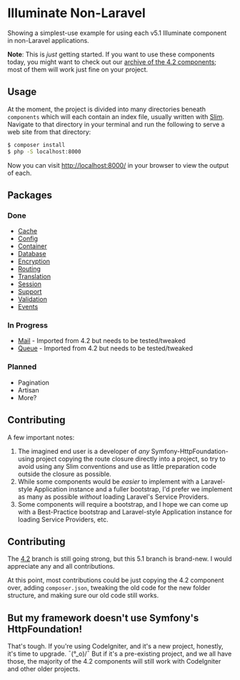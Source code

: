 # Illuminate Non-Laravel

Showing a simplest-use example for using each v5.1 Illuminate component in non-Laravel applications.

**Note**: This is *just* getting started. If you want to use these components today, you might want to check out our [archive of the 4.2 components](https://github.com/mattstauffer/illuminatenonlaravel/tree/4.2); most of them will work just fine on your project.

## Usage
At the moment, the project is divided into many directories beneath `components` which will each contain an index file, usually written with [Slim](http://www.slimframework.com/). Navigate to that directory in your terminal and run the following to serve a web site from that directory:

```bash
$ composer install
$ php -S localhost:8000
```

Now you can visit [http://localhost:8000/](http://localhost:8000/) in your browser to view the output of each.

## Packages

### Done
 * [Cache](https://github.com/mattstauffer/IlluminateNonLaravel/tree/master/components/cache)
 * [Config](https://github.com/mattstauffer/IlluminateNonLaravel/tree/master/components/config)
 * [Container](https://github.com/mattstauffer/IlluminateNonLaravel/tree/components/container)
 * [Database](https://github.com/mattstauffer/IlluminateNonLaravel/tree/master/components/database)
 * [Encryption](https://github.com/mattstauffer/IlluminateNonLaravel/tree/master/components/encryption)
 * [Routing](https://github.com/mattstauffer/IlluminateNonLaravel/tree/master/components/routing)
 * [Translation](https://github.com/mattstauffer/IlluminateNonLaravel/tree/master/components/translation)
 * [Session](https://github.com/mattstauffer/IlluminateNonLaravel/tree/components/session)
 * [Support](https://github.com/mattstauffer/IlluminateNonLaravel/tree/master/components/support)
 * [Validation](https://github.com/mattstauffer/IlluminateNonLaravel/tree/master/components/validation)
 * [Events](https://github.com/mattstauffer/IlluminateNonLaravel/tree/master/components/events)

### In Progress
 * [Mail](https://github.com/mattstauffer/IlluminateNonLaravel/tree/components/mail) - Imported from 4.2 but needs to be tested/tweaked
 * [Queue](https://github.com/mattstauffer/IlluminateNonLaravel/tree/queue) - Imported from 4.2 but needs to be tested/tweaked

### Planned
 * Pagination
 * Artisan
 * More?

## Contributing
A few important notes:

 1. The imagined end user is a developer of *any* Symfony-HttpFoundation-using project copying the route closure directly into a project, so try to avoid using any Slim conventions and use as little preparation code outside the closure as possible.
 2. While some components would be *easier* to implement with a Laravel-style Application instance and a fuller bootstrap, I'd prefer we implement as many as possible *without* loading Laravel's Service Providers.
 3. Some components will require a bootstrap, and I hope we can come up with a Best-Practice bootstrap and Laravel-style Application instance for loading Service Providers, etc.

## Contributing
The [4.2](https://github.com/mattstauffer/illuminatenonlaravel/tree/4.2) branch is still going strong, but this 5.1 branch is brand-new. I would appreciate any and all contributions.

At this point, most contributions could be just copying the 4.2 component over, adding `composer.json`, tweaking the old code for the new folder structure, and making sure our old code still works.

## But my framework doesn't use Symfony's HttpFoundation!
That's tough. If you're using CodeIgniter, and it's a new project, honestly, it's time to upgrade. ¯\(°_o)/¯ But if it's a pre-existing project, and we all have those, the majority of the 4.2 components will still work with CodeIgniter and other older projects.
